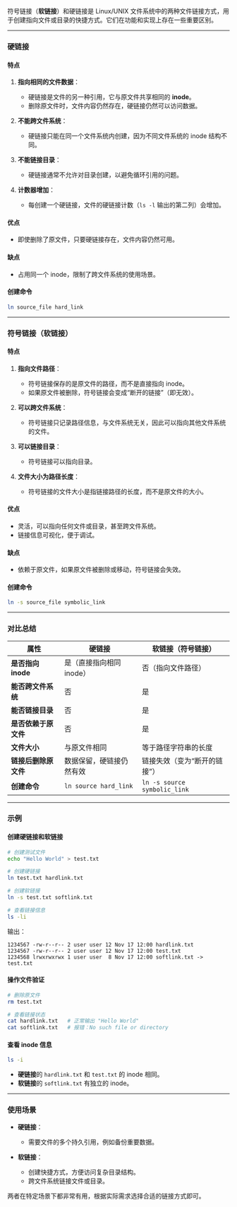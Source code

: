 符号链接（**软链接**）和硬链接是 Linux/UNIX 文件系统中的两种文件链接方式，用于创建指向文件或目录的快捷方式。它们在功能和实现上存在一些重要区别。

---

### **硬链接**

#### **特点**
1. **指向相同的文件数据**：
   - 硬链接是文件的另一种引用，它与原文件共享相同的 **inode**。
   - 删除原文件时，文件内容仍然存在，硬链接仍然可以访问数据。

2. **不能跨文件系统**：
   - 硬链接只能在同一个文件系统内创建，因为不同文件系统的 inode 结构不同。

3. **不能链接目录**：
   - 硬链接通常不允许对目录创建，以避免循环引用的问题。

4. **计数器增加**：
   - 每创建一个硬链接，文件的硬链接计数（`ls -l` 输出的第二列）会增加。

#### **优点**
- 即使删除了原文件，只要硬链接存在，文件内容仍然可用。

#### **缺点**
- 占用同一个 inode，限制了跨文件系统的使用场景。

#### **创建命令**
```bash
ln source_file hard_link
```

---

### **符号链接（软链接）**

#### **特点**
1. **指向文件路径**：
   - 符号链接保存的是原文件的路径，而不是直接指向 inode。
   - 如果原文件被删除，符号链接会变成“断开的链接”（即无效）。

2. **可以跨文件系统**：
   - 符号链接只记录路径信息，与文件系统无关，因此可以指向其他文件系统的文件。

3. **可以链接目录**：
   - 符号链接可以指向目录。

4. **文件大小为路径长度**：
   - 符号链接的文件大小是指链接路径的长度，而不是原文件的大小。

#### **优点**
- 灵活，可以指向任何文件或目录，甚至跨文件系统。
- 链接信息可视化，便于调试。

#### **缺点**
- 依赖于原文件，如果原文件被删除或移动，符号链接会失效。

#### **创建命令**
```bash
ln -s source_file symbolic_link
```

---

### **对比总结**

| **属性**               | **硬链接**                          | **软链接（符号链接）**              |
|------------------------|-------------------------------------|-------------------------------------|
| **是否指向 inode**      | 是（直接指向相同 inode）            | 否（指向文件路径）                 |
| **能否跨文件系统**      | 否                                  | 是                                 |
| **能否链接目录**        | 否                                  | 是                                 |
| **是否依赖于原文件**    | 否                                  | 是                                 |
| **文件大小**           | 与原文件相同                        | 等于路径字符串的长度               |
| **链接后删除原文件**    | 数据保留，硬链接仍然有效            | 链接失效（变为“断开的链接”）        |
| **创建命令**           | `ln source hard_link`              | `ln -s source symbolic_link`       |

---

### **示例**

#### 创建硬链接和软链接

```bash
# 创建测试文件
echo "Hello World" > test.txt

# 创建硬链接
ln test.txt hardlink.txt

# 创建软链接
ln -s test.txt softlink.txt

# 查看链接信息
ls -li
```

输出：
```
1234567 -rw-r--r-- 2 user user 12 Nov 17 12:00 hardlink.txt
1234567 -rw-r--r-- 2 user user 12 Nov 17 12:00 test.txt
1234568 lrwxrwxrwx 1 user user  8 Nov 17 12:00 softlink.txt -> test.txt
```

#### 操作文件验证
```bash
# 删除原文件
rm test.txt

# 查看链接状态
cat hardlink.txt   # 正常输出 "Hello World"
cat softlink.txt   # 报错：No such file or directory
```

#### 查看 inode 信息
```bash
ls -i
```
- **硬链接**的 `hardlink.txt` 和 `test.txt` 的 inode 相同。
- **软链接**的 `softlink.txt` 有独立的 inode。

---

### **使用场景**

- **硬链接**：
  - 需要文件的多个持久引用，例如备份重要数据。

- **软链接**：
  - 创建快捷方式，方便访问复杂目录结构。
  - 跨文件系统链接文件或目录。

两者在特定场景下都非常有用，根据实际需求选择合适的链接方式即可。